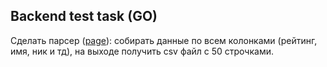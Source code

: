 ## Backend test task (GO)

Сделать парсер ([page](https://hypeauditor.com/top-instagram-all-russia/)): собирать данные по всем колонками (рейтинг, имя, ник и тд), на выходе получить csv файл с 50 строчками.